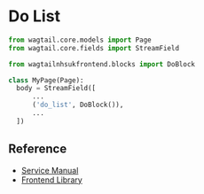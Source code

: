 # Do List

```py
from wagtail.core.models import Page
from wagtail.core.fields import StreamField

from wagtailnhsukfrontend.blocks import DoBlock

class MyPage(Page):
  body = StreamField([
      ...
      ('do_list', DoBlock()),
      ...
  ])
```
## Reference

* [Service Manual](https://beta.nhs.uk/service-manual/styles-components-patterns/do-and-dont-list)  
* [Frontend Library](https://github.com/nhsuk/nhsuk-frontend/tree/master/packages/components/do-dont-list)

